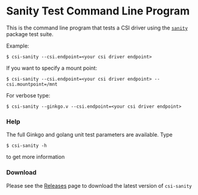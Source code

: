 # Sanity Test Command Line Program
This is the command line program that tests a CSI driver using the [`sanity`](https://github.com/kubernetes-csi/csi-test/tree/master/pkg/sanity) package test suite.

Example:

```
$ csi-sanity --csi.endpoint=<your csi driver endpoint>
```

If you want to specify a mount point:

```
$ csi-sanity --csi.endpoint=<your csi driver endpoint> --csi.mountpoint=/mnt
```

For verbose type:

```
$ csi-sanity --ginkgo.v --csi.endpoint=<your csi driver endpoint>
```

### Help
The full Ginkgo and golang unit test parameters are available. Type

```
$ csi-sanity -h
```

to get more information

### Download

Please see the [Releases](https://github.com/kubernetes-csi/csi-test/releases) page
to download the latest version of `csi-sanity`
